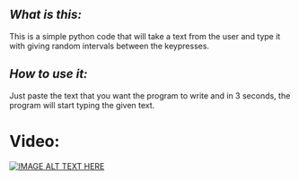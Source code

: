 ## _****What is this:****_

This is a simple python code that will take a text from the user and type it with giving random intervals between the keypresses.



## _****How to use it:****_

Just paste the text that you want the program to write and in 3 seconds, the program will start typing the given text.

# Video:
[![IMAGE ALT TEXT HERE](https://img.youtube.com/vi/BT5yg7WB5Jw/0.jpg)](https://www.youtube.com/watch?v=BT5yg7WB5Jw)
